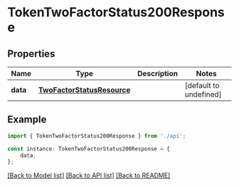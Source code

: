 # TokenTwoFactorStatus200Response


## Properties

Name | Type | Description | Notes
------------ | ------------- | ------------- | -------------
**data** | [**TwoFactorStatusResource**](TwoFactorStatusResource.md) |  | [default to undefined]

## Example

```typescript
import { TokenTwoFactorStatus200Response } from './api';

const instance: TokenTwoFactorStatus200Response = {
    data,
};
```

[[Back to Model list]](../README.md#documentation-for-models) [[Back to API list]](../README.md#documentation-for-api-endpoints) [[Back to README]](../README.md)
